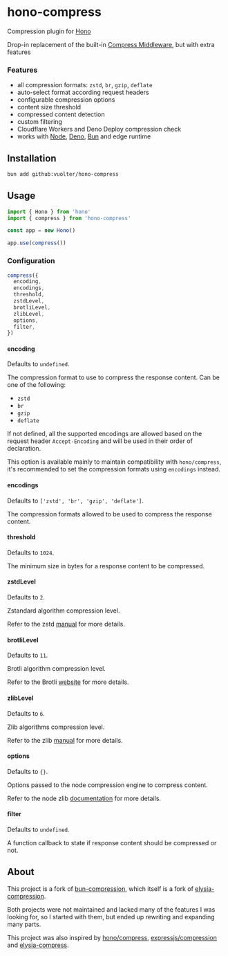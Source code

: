 # hono-compress

Compression plugin for [Hono](https://github.com/honojs/hono)

Drop-in replacement of the built-in [Compress Middleware](https://hono.dev/docs/middleware/builtin/compress), but with extra features

### Features

- all compression formats: `zstd`, `br`, `gzip`, `deflate`
- auto-select format according request headers
- configurable compression options
- content size threshold
- compressed content detection
- custom filtering
- Cloudflare Workers and Deno Deploy compression check
- works with [Node](https://nodejs.org/), [Deno](https://deno.com/), [Bun](https://bun.sh/) and edge runtime

## Installation

```bash
bun add github:vuolter/hono-compress
```

## Usage

```typescript
import { Hono } from 'hono'
import { compress } from 'hono-compress'

const app = new Hono()

app.use(compress())
```

### Configuration

```typescript
compress({
  encoding,
  encodings,
  threshold,
  zstdLevel,
  brotliLevel,
  zlibLevel,
  options,
  filter,
})
```

#### encoding

Defaults to `undefined`.

The compression format to use to compress the response content.
Can be one of the following:

- `zstd`
- `br`
- `gzip`
- `deflate`

If not defined, all the supported encodings are allowed based on the request header `Accept-Encoding` and will be used in their order of declaration.

This option is available mainly to maintain compatibility with `hono/compress`, it's recommended to set the compression formats using `encodings` instead.

#### encodings

Defaults to `['zstd', 'br', 'gzip', 'deflate']`.

The compression formats allowed to be used to compress the response content.

#### threshold

Defaults to `1024`.

The minimum size in bytes for a response content to be compressed.

#### zstdLevel

Defaults to `2`.

Zstandard algorithm compression level.

Refer to the zstd [manual](https://facebook.github.io/zstd/zstd_manual.html) for more details.

#### brotliLevel

Defaults to `11`.

Brotli algorithm compression level.

Refer to the Brotli [website](https://www.brotli.org/) for more details.

#### zlibLevel

Defaults to `6`.

Zlib algorithms compression level.

Refer to the zlib [manual](https://zlib.net/manual.html) for more details.

#### options

Defaults to `{}`.

Options passed to the node compression engine to compress content.

Refer to the node zlib [documentation](https://nodejs.org/api/zlib.html) for more details.

#### filter

Defaults to `undefined`.

A function callback to state if response content should be compressed or not.

## About

This project is a fork of [bun-compression](https://github.com/sunneydev/bun-compression), which itself is a fork of [elysia-compression](https://github.com/gusb3ll/elysia-compression).

Both projects were not maintained and lacked many of the features I was looking for, so I started with them, but ended up rewriting and expanding many parts.

This project was also inspired by [hono/compress](https://github.com/honojs/hono), [expressjs/compression](https://github.com/expressjs/compression) and [elysia-compress](https://github.com/vermaysha/elysia-compress).
